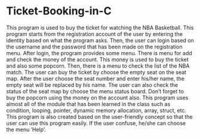 # Ticket-Booking-in-C
This program is used to buy the ticket for watching the NBA Basketball. This program starts from the registration account of the user by entering the identity based on what the program asks. Then, the user can login based on the username and the password that has been made on the registration menu. After login, the program provides some menu. There is menu for add and check the money of the account. This money is used to buy the ticket and also some popcorn. Then, there is a menu to check the list of the NBA match. The user can buy the ticket by choose the empty seat on the seat map. After the user choose the seat number and enter his/her name, the empty seat will be replaced by his name. The user can also check the status of the seat map by choose the menu status board. Don’t forget to buy the popcorn using the money on the account also.  This program uses almost all of the module that has been learned in the class such as condition, looping, pointer, dynamic memory allocation, array, struct, etc. This program is also created based on the user-friendly concept so that the user can use this program easily. If the user confuse, he/she can choose the menu ‘Help’. 
